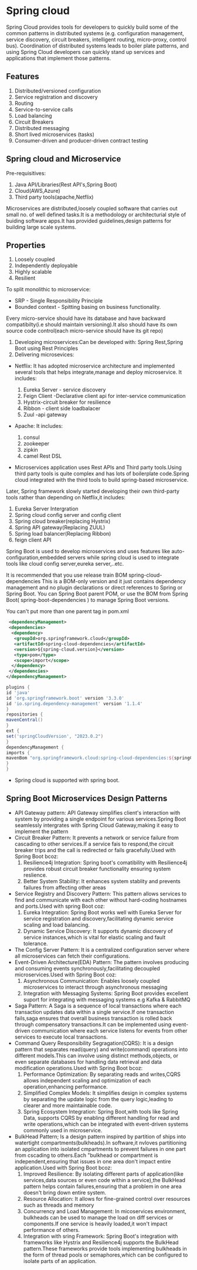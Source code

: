 # Spring cloud

Spring Cloud provides tools for developers to quickly build some of the common patterns in distributed systems (e.g. configuration management, service discovery, circuit breakers, intelligent routing, micro-proxy, control bus). Coordination of distributed systems leads to boiler plate patterns, and using Spring Cloud developers can quickly stand up services and applications that implement those patterns.

## Features

1. Distributed/versioned configuration
2. Service registration and discovery
3. Routing
4. Service-to-service calls
5. Load balancing
6. Circuit Breakers
7. Distributed messaging
8. Short lived microservices (tasks)
9. Consumer-driven and producer-driven contract testing

## Spring cloud and Microservice

Pre-requisitives:

1. Java API/Libraries(Rest API's,Spring Boot)
2. Cloud(AWS,Azure)
3. Third party tools(apache,Netflix)

Microservices are distributed,loosely coupled software that carries out small no. of well defined tasks.It is a methodology or architecturial style of buiding software apps.It has provided guidelines,design patterns for building large scale systems.

## Properties

1. Loosely coupled
2. Independently deployable
3. Highly scalable
4. Resilient

To split monolithic to microservice:

* SRP - Single Responsibility Principle
* Bounded context - Spitting basing on business functionality.

Every micro-service should have its database and have backward compatibilty(i.e should maintain versioning).It also should have its own source code control(each micro-service should have its git repo)

1. Developing microservices:Can be developed with: Spring Rest,Spring Boot using Rest Principles
2. Delivering microsevices:

* Netflix: It has adopted microservice architecture and implemented several tools that helps integrate,manage and deploy microservice.
 It includes:

    1. Eureka Server - service discovery
    2. Feign Client -Declarative client api for inter-service communication
    3. Hystrix-circuit breaker for resilience
    4. Ribbon - client side loadbalacer
    5. Zuul -api gateway

* Apache: It includes:

    1. consul
    2. zookeeper
    3. zipkin
    4. camel Rest DSL

* Microservices application uses Rest APIs and Third party tools.Using third party tools is quite complex and has lots of boilerplate code.Spring cloud integrated with the third tools to build spring-based microservice.

Later, Spring framework slowly started developing their own third-party tools rather than depending on Netflix,it includes:

 1. Eureka Server Intergration
 2. Spring cloud config server and config client
 3. Spring cloud breaker(replacing Hystrix)
 4. Spring API gateway(Replacing ZUUL)
 5. Spring load balancer(Replacing Ribbon)
 6. feign client API

 Spring Boot is used to develop microservices and uses features like auto-configuration,embedded servers while spring cloud is used to integrate tools like cloud config server,eureka server,..etc.

 It is recommended that you use release train BOM spring-cloud-dependencies This is a BOM-only version and it just contains dependency management and no plugin declarations or direct references to Spring or Spring Boot. You can Spring Boot parent POM, or use the BOM from Spring Boot( spring-boot-dependencies ) to manage Spring Boot versions.

 You can't put more than one parent tag in pom.xml

 ```xml
  <dependencyManagement>
  <dependencies>
   <dependency>
    <groupId>org.springframework.cloud</groupId>
    <artifactId>spring-cloud-dependencies</artifactId>
    <version>${spring-cloud.version}</version>
    <type>pom</type>
    <scope>import</scope>
   </dependency>
  </dependencies>
 </dependencyManagement>
```

```groovy
plugins {
id 'java'
id 'org.springframework.boot' version '3.3.0'
id 'io.spring.dependency-management' version '1.1.4'
}
repositories {
mavenCentral()
}
ext {
set('springCloudVersion', "2023.0.2")
}
dependencyManagement {
imports {
mavenBom "org.springframework.cloud:spring-cloud-dependencies:${springCloudVersion}"
}
}
```

* Spring cloud is supported with spring boot.

## Spring Boot Microservices Design Patterns

* API Gateway pattern: API Gateway simplifies client's interaction with system by providing a single endpoint for various services.Spring Boot seamlessly intergrates with Spring Cloud Gateway,making it easy to implement the pattern
* Circuit Breaker Pattern: It prevents a network or service failure from cascading to other services.If a service fais to respond,the circuit breaker trips and the call is redirected or fails gracefully.Used with Spring Boot bcoz:
  1. Resilience4j Integration: Spring boot's comatibility with Resilience4j provides robust circuit breaker functionality ensuring system reslience.
  2. Better System Stability: It enhances system stablity and prevents failures from affecting other areas
* Service Registry and Discovery Pattern: This pattern allows services to find and communicate with each other without hard-coding hostnames and ports.Used with spring Boot coz:
    1. Eureka Integration: Spring Boot works well with Eureka Server for service registration and discovery,facilitating dynamic service scaling and load balancing.
    2. Dynamic Service Discovery: It supports dynamic discovery of service instances,which is vital for elastic scaling and fault tolerance.
* The Config Server Pattern: It is a centralized configuration server where all microservices can fetch their configurations.
* Event-Driven Architecture(EDA) Pattern: The pattern involves producing and consuming events synchronously,facilitating decoupled microservices.Used with Spring Boot coz:
    1. Asynchronous Communication: Enables loosely coupled microservices to interact through asynchronous messaging
    2. Integration with Messaging Systems: Spring Boot provides excellent suport for integrating with messaging systems e.g Kafka & RabbitMQ
* Saga Pattern: A Saga is a sequence of local transactions where each transaction updates data within a single service.If one transaction fails,saga ensures that overall business transaction is rolled back through compensatory transactions.It can be implemented using event-driven communication where each service listens for events from other services to execute local transactions.
* Command Query Responsibility Segragation(CQRS): It is a design pattern that separates read(query) and write(command) operations into different models.This can involve using distinct methods,objects, or even separate databases for handling data retrieval and data modification operations.Used with Spring Boot bcoz:
    1. Performance Optimization: By separating reads and writes,CQRS allows independent scaling and optimization of each operation,enhancing performance.
    2. Simplified Complex Models: It simplifies design in complex systems by separating the update logic from the query logic,leading to clearer and more maintainable code.
    3. Spring Ecosystem Integration: Spring Boot,with tools like Spring Data, supports CQRS by enabling different handling for read and write operations,which can be integrated with event-driven systems  commonly used in microservice.
* BulkHead Pattern; Is a design pattern inspired by partition of ships into watertight compartments(bulkheads).In software,it nvloves partitioning an application into isolated cmpartments to prevent failures in one part from cscading to others.Each "bulkhead
or compartment is independent,ensuring that issues in one area don't impact entire application.Used with Spring Boot bcoz:
    1. Improved Resilience: By isolating different parts of application(like services,data sources or even code within a service),the BulkHead pattern helps contain failures,ensuring that a problem in one area doesn't bring down entire system.
    2. Resource Allocation: It allows for fine-grained control over resources such as threads and memory
    3. Concurrency and Load Management: In micoservices environment, bulkheads can be used to manage the load on diff services or components.If one service is heavily loaded,it won't impact performance of others.
    4. Integration with sring Framework: Spring Boot's integration with frameworks like Hystrix and Resilience4j supports the BulkHead pattern.These frameworks provide tools implementing bulkheads in the form of thread pools or semaphores,which can be configured to isolate parts of an application.
